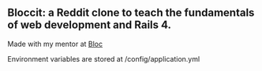 ## Bloccit: a Reddit clone to teach the fundamentals of web development and Rails 4.

Made with my mentor at [Bloc](http://bloc.io)

Environment variables are stored at /config/application.yml